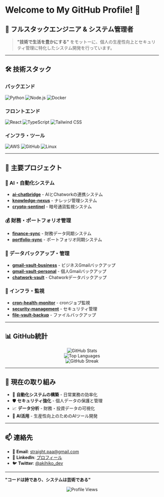 # Welcome to My GitHub Profile! 👋

## 🚀 フルスタックエンジニア & システム管理者

> **"技術で生活を豊かにする"** をモットーに、個人の生産性向上とセキュリティ管理に特化したシステム開発を行っています。

---

## 🛠️ 技術スタック

### バックエンド
![Python](https://img.shields.io/badge/Python-3776AB?style=for-the-badge&logo=python&logoColor=white)
![Node.js](https://img.shields.io/badge/Node.js-43853D?style=for-the-badge&logo=node.js&logoColor=white)
![Docker](https://img.shields.io/badge/Docker-2496ED?style=for-the-badge&logo=docker&logoColor=white)

### フロントエンド
![React](https://img.shields.io/badge/React-20232A?style=for-the-badge&logo=react&logoColor=61DAFB)
![TypeScript](https://img.shields.io/badge/TypeScript-007ACC?style=for-the-badge&logo=typescript&logoColor=white)
![Tailwind CSS](https://img.shields.io/badge/Tailwind_CSS-38B2AC?style=for-the-badge&logo=tailwind-css&logoColor=white)

### インフラ・ツール
![AWS](https://img.shields.io/badge/AWS-232F3E?style=for-the-badge&logo=amazon-aws&logoColor=white)
![GitHub](https://img.shields.io/badge/GitHub-100000?style=for-the-badge&logo=github&logoColor=white)
![Linux](https://img.shields.io/badge/Linux-FCC624?style=for-the-badge&logo=linux&logoColor=black)

---

## 🎯 主要プロジェクト

### 🤖 AI・自動化システム
- **[ai-chatbridge](https://github.com/akihiko-dev/ai-chatbridge)** - AIとChatworkの連携システム
- **[knowledge-nexus](https://github.com/akihiko-dev/knowledge-nexus)** - ナレッジ管理システム
- **[crypto-sentinel](https://github.com/akihiko-dev/crypto-sentinel)** - 暗号通貨監視システム

### 💰 財務・ポートフォリオ管理
- **[finance-sync](https://github.com/akihiko-dev/finance-sync)** - 財務データ同期システム
- **[portfolio-sync](https://github.com/akihiko-dev/portfolio-sync)** - ポートフォリオ同期システム

### 📧 データバックアップ・管理
- **[gmail-vault-business](https://github.com/akihiko-dev/gmail-vault-business)** - ビジネスGmailバックアップ
- **[gmail-vault-personal](https://github.com/akihiko-dev/gmail-vault-personal)** - 個人Gmailバックアップ
- **[chatwork-vault](https://github.com/akihiko-dev/chatwork-vault)** - Chatworkデータバックアップ

### 🔧 インフラ・監視
- **[cron-health-monitor](https://github.com/akihiko-dev/cron-health-monitor)** - cronジョブ監視
- **[security-management](https://github.com/akihiko-dev/security-management)** - セキュリティ管理
- **[file-vault-backup](https://github.com/akihiko-dev/file-vault-backup)** - ファイルバックアップ

---

## 📊 GitHub統計

<div align="center">
  <img src="https://github-readme-stats.vercel.app/api?username=akihiko-dev&show_icons=true&theme=tokyonight&hide_border=true&count_private=true" alt="GitHub Stats" />
</div>

<div align="center">
  <img src="https://github-readme-stats.vercel.app/api/top-langs/?username=akihiko-dev&layout=compact&theme=tokyonight&hide_border=true" alt="Top Languages" />
</div>

<div align="center">
  <img src="https://github-readme-streak-stats.herokuapp.com/?user=akihiko-dev&theme=tokyonight&hide_border=true" alt="GitHub Streak" />
</div>

---

## 🎯 現在の取り組み

- 🔄 **自動化システムの構築** - 日常業務の効率化
- 🛡️ **セキュリティ強化** - 個人データの保護と管理
- 📈 **データ分析** - 財務・投資データの可視化
- 🤖 **AI活用** - 生産性向上のためのAIツール開発

---

## 📫 連絡先

- 📧 **Email**: [straight.paa@gmail.com](mailto:straight.paa@gmail.com)
- 💼 **LinkedIn**: [プロフィール](https://linkedin.com/in/akihiko-dev)
- 🐦 **Twitter**: [@akihiko_dev](https://twitter.com/akihiko_dev)

---

**"コードは詩であり、システムは芸術である"**

<div align="center">
  <img src="https://komarev.com/ghpvc/?username=akihiko-dev&style=for-the-badge&color=blue" alt="Profile Views" />
</div>